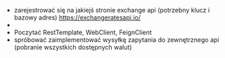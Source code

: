 - zarejestrować się na jakiejś stronie exchange api (potrzebny klucz i bazowy adres)  https://exchangeratesapi.io/
- 
- Poczytać RestTemplate, WebClient, FeignClient
- spróbować zaimplementować wysyłkę zapytania do zewnętrznego api (pobranie wszystkich dostępnych walut)